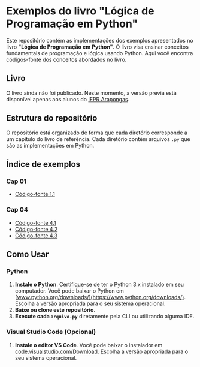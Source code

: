 # Exemplos do livro "Lógica de Programação  em Python"

Este repositório contém as implementações dos exemplos apresentados no livro **"Lógica de Programação em Python"**. O livro visa ensinar conceitos fundamentais de programação e lógica usando Python. Aqui você encontra códigos-fonte dos conceitos abordados no livro.

## Livro
O livro ainda não foi publicado. Neste momento, a versão prévia está disponível apenas aos alunos do [IFPR Arapongas](https://arapongas.ifpr.edu.br/).

## Estrutura do repositório

O repositório está organizado de forma que cada diretório corresponde a um capítulo do livro de referência. Cada diretório contém arquivos `.py` que são as implementações em Python.

## Índice de exemplos
### Cap 01
- [Código-fonte 1.1](https://github.com/rafaelssantos/logica-de-programacao-em-python-exemplos/blob/main/Cap%2002%20Algoritmo/dobro_de_um_numero.py)
### Cap 04
- [Código-fonte 4.1](https://github.com/rafaelssantos/logica-de-programacao-em-python-exemplos/blob/main/Cap%2004%20Primeiro%20programa%20e%20execucao%20sequencial/hello_world.py)
- [Código-fonte 4.2](https://github.com/rafaelssantos/logica-de-programacao-em-python-exemplos/blob/main/Cap%2004%20Primeiro%20programa%20e%20execucao%20sequencial/hello_world_com_dois_parametros.py)
- [Código-fonte 4.3](https://github.com/rafaelssantos/logica-de-programacao-em-python-exemplos/blob/main/Cap%2004%20Primeiro%20programa%20e%20execucao%20sequencial/hello_world_com_comentario_de_unica_linha.py)

## Como Usar

### Python
1. **Instale o Python**. Certifique-se de ter o Python 3.x instalado em seu computador. Você pode baixar o Python em [www.python.org/downloads/](https://www.python.org/downloads/). Escolha a versão apropriada para o seu sistema operacional.
2. **Baixe ou clone este repositório**.
3. **Execute cada `arquivo.py`** diretamente pela CLI ou utilizando alguma IDE.

### Visual Studio Code (Opcional)
1. **Instale o editor VS Code**. Você pode baixar o instalador em [code.visualstudio.com/Download](https://code.visualstudio.com/Download). Escolha a versão apropriada para o seu sistema operacional.
